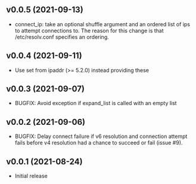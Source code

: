 ## v0.0.5 (2021-09-13)

* connect_ip: take an optional shuffle argument and an ordered list of ips to
  attempt connections to. The reason for this change is that /etc/resolv.conf
  specifies an ordering.

## v0.0.4 (2021-09-11)

* Use set from ipaddr (>= 5.2.0) instead providing these

## v0.0.3 (2021-09-07)

* BUGFIX: Avoid exception if expand_list is called with an empty list

## v0.0.2 (2021-09-06)

* BUGFIX: Delay connect failure if v6 resolution and connection attempt fails
  before v4 resolution had a chance to succeed or fail (issue #9).

## v0.0.1 (2021-08-24)

* Initial release
